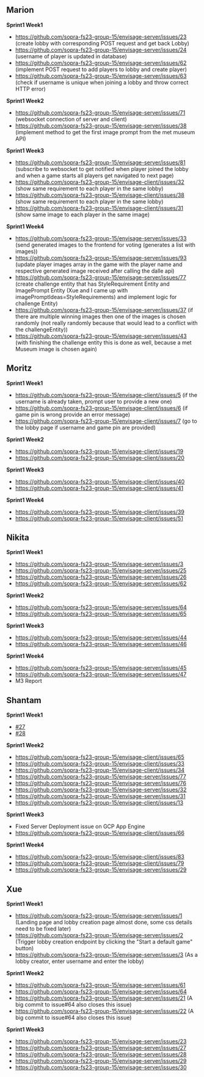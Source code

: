 ## Marion
**Sprint1 Week1**
* https://github.com/sopra-fs23-group-15/envisage-server/issues/23 (create lobby with corresponding POST request and get back Lobby)
* https://github.com/sopra-fs23-group-15/envisage-server/issues/24 (username of player is updated in database)
* https://github.com/sopra-fs23-group-15/envisage-server/issues/62 (implement POST request to add players to lobby and create player)
* https://github.com/sopra-fs23-group-15/envisage-server/issues/63 (check if username is unique when joining a lobby and throw correct HTTP error)

**Sprint1 Week2**
* https://github.com/sopra-fs23-group-15/envisage-server/issues/71 (websocket connection of server and client)
* https://github.com/sopra-fs23-group-15/envisage-server/issues/38 (implement method to get the first image prompt from the met museum API)

**Sprint1 Week3**
* https://github.com/sopra-fs23-group-15/envisage-server/issues/81 (subscribe to websocket to get notified when player joined the lobby and when a game starts all players get navigated to next page)
* https://github.com/sopra-fs23-group-15/envisage-client/issues/32 (show same requirement to each player in the same lobby)
* https://github.com/sopra-fs23-group-15/envisage-client/issues/38 (show same requirement to each player in the same lobby)
* https://github.com/sopra-fs23-group-15/envisage-client/issues/31 (show same image to each player in the same image)

**Sprint1 Week4**
* https://github.com/sopra-fs23-group-15/envisage-server/issues/33 (send generated images to the frontend for voting (generates a list with images))
* https://github.com/sopra-fs23-group-15/envisage-server/issues/93 (update player images array in the game with the player name and respective generated image received after calling the dalle api)
* https://github.com/sopra-fs23-group-15/envisage-server/issues/77 (create challenge entity that has StyleRequirement Entity and ImagePrompt Entity (Xue and I came up with imagePromptIdeas=StyleRequirements) and implement logic for challenge Entity)
* https://github.com/sopra-fs23-group-15/envisage-server/issues/37 (if there are multiple winning images then one of the images is chosen randomly (not really randomly because that would lead to a conflict with the challengeEntity))
* https://github.com/sopra-fs23-group-15/envisage-server/issues/43 (with finishing the challenge entity this is done as well, because a met Museum image is chosen again)

## Moritz
**Sprint1 Week1**
* https://github.com/sopra-fs23-group-15/envisage-client/issues/5 (if the username is already taken, prompt user to provide a new one)
* https://github.com/sopra-fs23-group-15/envisage-client/issues/6 (if game pin is wrong provide an error message)
* https://github.com/sopra-fs23-group-15/envisage-client/issues/7 (go to the lobby page if username and game pin are provided)

**Sprint1 Week2**
* https://github.com/sopra-fs23-group-15/envisage-client/issues/19
* https://github.com/sopra-fs23-group-15/envisage-client/issues/20

**Sprint1 Week3**
* https://github.com/sopra-fs23-group-15/envisage-client/issues/40
* https://github.com/sopra-fs23-group-15/envisage-client/issues/41

**Sprint1 Week4**
* https://github.com/sopra-fs23-group-15/envisage-client/issues/39
* https://github.com/sopra-fs23-group-15/envisage-client/issues/51

## Nikita
**Sprint1 Week1**
* https://github.com/sopra-fs23-group-15/envisage-server/issues/3
* https://github.com/sopra-fs23-group-15/envisage-server/issues/25
* https://github.com/sopra-fs23-group-15/envisage-server/issues/26
* https://github.com/sopra-fs23-group-15/envisage-server/issues/62

**Sprint1 Week2**
* https://github.com/sopra-fs23-group-15/envisage-server/issues/64
* https://github.com/sopra-fs23-group-15/envisage-server/issues/65

**Sprint1 Week3**
* https://github.com/sopra-fs23-group-15/envisage-server/issues/44
* https://github.com/sopra-fs23-group-15/envisage-server/issues/46

**Sprint1 Week4**
* https://github.com/sopra-fs23-group-15/envisage-server/issues/45
* https://github.com/sopra-fs23-group-15/envisage-server/issues/47
* M3 Report

## Shantam
**Sprint1 Week1**
* [#27](https://github.com/sopra-fs23-group-15/envisage-server/issues/27)
* [#28](https://github.com/sopra-fs23-group-15/envisage-server/issues/28)

**Sprint1 Week2**
* https://github.com/sopra-fs23-group-15/envisage-client/issues/65
* https://github.com/sopra-fs23-group-15/envisage-client/issues/33
* https://github.com/sopra-fs23-group-15/envisage-client/issues/34
* https://github.com/sopra-fs23-group-15/envisage-server/issues/77
* https://github.com/sopra-fs23-group-15/envisage-server/issues/76
* https://github.com/sopra-fs23-group-15/envisage-server/issues/32
* https://github.com/sopra-fs23-group-15/envisage-server/issues/31
* https://github.com/sopra-fs23-group-15/envisage-client/issues/13

**Sprint1 Week3**
* Fixed Server Deployment issue on GCP App Engine
* https://github.com/sopra-fs23-group-15/envisage-client/issues/66

**Sprint1 Week4**
* https://github.com/sopra-fs23-group-15/envisage-client/issues/83
* https://github.com/sopra-fs23-group-15/envisage-client/issues/79
* https://github.com/sopra-fs23-group-15/envisage-server/issues/29

## Xue
**Sprint1 Week1**
* https://github.com/sopra-fs23-group-15/envisage-server/issues/1 (Landing page and lobby creation page almost done, some css details need to be fixed later)
* https://github.com/sopra-fs23-group-15/envisage-server/issues/2 (Trigger lobby creation endpoint by clicking the "Start a default game" button)
* https://github.com/sopra-fs23-group-15/envisage-server/issues/3 (As a lobby creator, enter username and enter the lobby)

**Sprint1 Week2**
* https://github.com/sopra-fs23-group-15/envisage-server/issues/61
* https://github.com/sopra-fs23-group-15/envisage-server/issues/64
* https://github.com/sopra-fs23-group-15/envisage-server/issues/21 (A big commit to issue#64 also closes this issue)
* https://github.com/sopra-fs23-group-15/envisage-server/issues/22 (A big commit to issue#64 also closes this issue)

**Sprint1 Week3**
* https://github.com/sopra-fs23-group-15/envisage-server/issues/23
* https://github.com/sopra-fs23-group-15/envisage-server/issues/27
* https://github.com/sopra-fs23-group-15/envisage-server/issues/28
* https://github.com/sopra-fs23-group-15/envisage-server/issues/29
* https://github.com/sopra-fs23-group-15/envisage-server/issues/30
